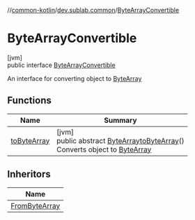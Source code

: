 //[common-kotlin](../../../index.md)/[dev.sublab.common](../index.md)/[ByteArrayConvertible](index.md)

# ByteArrayConvertible

[jvm]\
public interface [ByteArrayConvertible](index.md)

An interface for converting object to [ByteArray](https://kotlinlang.org/api/latest/jvm/stdlib/kotlin/-byte-array/index.html)

## Functions

| Name | Summary |
|---|---|
| [toByteArray](to-byte-array.md) | [jvm]<br>public abstract [ByteArray](https://kotlinlang.org/api/latest/jvm/stdlib/kotlin/-byte-array/index.html)[toByteArray](to-byte-array.md)()<br>Converts object to [ByteArray](https://kotlinlang.org/api/latest/jvm/stdlib/kotlin/-byte-array/index.html) |

## Inheritors

| Name |
|---|
| [FromByteArray](../-from-byte-array/index.md) |
